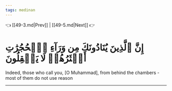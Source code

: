 ```yaml
---
tags: medinan
---
```


👈 [[49-3.md|Prev]] | [[49-5.md|Next]] 👉

# إِنَّ ٱلَّذِينَ يُنَادُونَكَ مِن وَرَآءِ ٱلۡحُجُرَٰتِ أَكۡثَرُهُمۡ لَا يَعۡقِلُونَ

Indeed, those who call you, [O Muhammad], from behind the chambers - most of them do not use reason

---

